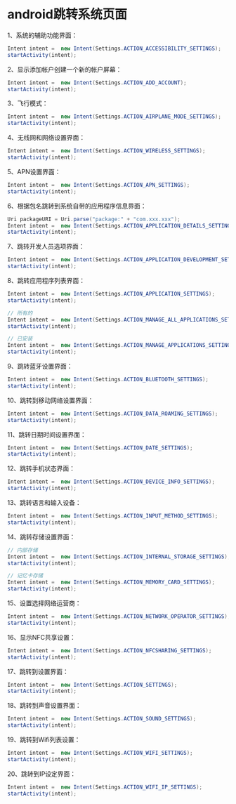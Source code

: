 # android跳转系统页面

1、系统的辅助功能界面：

```java
Intent intent =  new Intent(Settings.ACTION_ACCESSIBILITY_SETTINGS);  
startActivity(intent);
```

2、显示添加帐户创建一个新的帐户屏幕：

```java
Intent intent =  new Intent(Settings.ACTION_ADD_ACCOUNT);  
startActivity(intent);
```

3、飞行模式：

```java
Intent intent =  new Intent(Settings.ACTION_AIRPLANE_MODE_SETTINGS);  
startActivity(intent);
```

4、无线网和网络设置界面：

```java
Intent intent =  new Intent(Settings.ACTION_WIRELESS_SETTINGS);  
startActivity(intent);
```

5、APN设置界面：

```java
Intent intent =  new Intent(Settings.ACTION_APN_SETTINGS);  
startActivity(intent);
```

6、根据包名跳转到系统自带的应用程序信息界面：

```java
Uri packageURI = Uri.parse("package:" + "com.xxx.xxx");
Intent intent =  new Intent(Settings.ACTION_APPLICATION_DETAILS_SETTINGS, packageURI);  
startActivity(intent);
```

7、跳转开发人员选项界面：

```java
Intent intent =  new Intent(Settings.ACTION_APPLICATION_DEVELOPMENT_SETTINGS);  
startActivity(intent);
```

8、跳转应用程序列表界面：

```java
Intent intent =  new Intent(Settings.ACTION_APPLICATION_SETTINGS);  
startActivity(intent);

// 所有的
Intent intent =  new Intent(Settings.ACTION_MANAGE_ALL_APPLICATIONS_SETTINGS);  
startActivity(intent);

// 已安装
Intent intent =  new Intent(Settings.ACTION_MANAGE_APPLICATIONS_SETTINGS);  
startActivity(intent);
```

9、跳转蓝牙设置界面：

```java
Intent intent =  new Intent(Settings.ACTION_BLUETOOTH_SETTINGS);  
startActivity(intent);
```

10、跳转到移动网络设置界面：

```java
Intent intent =  new Intent(Settings.ACTION_DATA_ROAMING_SETTINGS);  
startActivity(intent);
```

11、跳转日期时间设置界面：

```java
Intent intent =  new Intent(Settings.ACTION_DATE_SETTINGS);  
startActivity(intent);
```

12、跳转手机状态界面：

```java
Intent intent =  new Intent(Settings.ACTION_DEVICE_INFO_SETTINGS);  
startActivity(intent);
```

13、跳转语言和输入设备：

```java
Intent intent =  new Intent(Settings.ACTION_INPUT_METHOD_SETTINGS);  
startActivity(intent);
```

14、跳转存储设置界面：

```java
// 内部存储
Intent intent =  new Intent(Settings.ACTION_INTERNAL_STORAGE_SETTINGS);  
startActivity(intent);

// 记忆卡存储
Intent intent =  new Intent(Settings.ACTION_MEMORY_CARD_SETTINGS);  
startActivity(intent);
```

15、设置选择网络运营商：

```java
Intent intent =  new Intent(Settings.ACTION_NETWORK_OPERATOR_SETTINGS);  
startActivity(intent);
```

16、显示NFC共享设置：

```java
Intent intent =  new Intent(Settings.ACTION_NFCSHARING_SETTINGS);  
startActivity(intent);
```

17、跳转到设置界面：

```java
Intent intent =  new Intent(Settings.ACTION_SETTINGS);  
startActivity(intent);
```

18、跳转到声音设置界面：

```java
Intent intent =  new Intent(Settings.ACTION_SOUND_SETTINGS);  
startActivity(intent);
```

19、跳转到Wifi列表设置：

```java
Intent intent =  new Intent(Settings.ACTION_WIFI_SETTINGS);  
startActivity(intent);
```

20、跳转到IP设定界面：

```java
Intent intent =  new Intent(Settings.ACTION_WIFI_IP_SETTINGS);  
startActivity(intent);
```